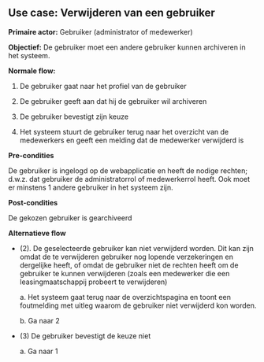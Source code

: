 ## Use case: Verwijderen van een gebruiker

**Primaire actor:** Gebruiker (administrator of medewerker)

**Objectief:** De gebruiker moet een andere gebruiker kunnen archiveren in het
systeem.

**Normale flow:**

1.  De gebruiker gaat naar het profiel van de gebruiker

2.  De gebruiker geeft aan dat hij de gebruiker wil archiveren

3.  De gebruiker bevestigt zijn keuze

4.  Het systeem stuurt de gebruiker terug naar het overzicht van de medewerkers en
    geeft een melding dat de medewerker verwijderd is

**Pre-condities**

De gebruiker is ingelogd op de webapplicatie en heeft de nodige rechten; d.w.z.
dat gebruiker de administratorrol of medewerkerrol heeft. Ook moet er minstens 1
andere gebruiker in het systeem zijn.

**Post-condities**

De gekozen gebruiker is gearchiveerd

**Alternatieve flow**

* (2). De geselecteerde gebruiker kan niet verwijderd worden. Dit kan zijn omdat de te verwijderen gebruiker nog lopende verzekeringen en dergelijke heeft, of omdat de gebruiker niet de rechten heeft om de gebruiker te kunnen verwijderen (zoals een medewerker die een leasingmaatschappij probeert te verwijderen)

  a. Het systeem gaat terug naar de overzichtspagina en toont een foutmelding met uitleg waarom de gebruiker niet verwijderd kon worden.

  b. Ga naar 2

* (3) De gebruiker bevestigt de keuze niet

  a. Ga naar 1
